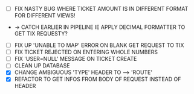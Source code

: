 - [ ] FIX NASTY BUG WHERE TICKET AMOUNT IS IN DIFFERENT FORMAT FOR DIFFERENT VIEWS!
- -> CATCH EARLIER IN PIPELINE IE APPLY DECIMAL FORMATTER TO GET TIX REQUESTY?
- [ ] FIX UP 'UNABLE TO MAP' ERROR ON BLANK GET REQUEST TO TIX
- [ ] FIX TICKET REJECTED ON ENTERING WHOLE NUMBERS
- [ ] FIX 'USER=NULL' MESSAGE ON TICKET CREATE
- [ ] CLEAN UP DATABASE
- [X] CHANGE AMBIGUOUS 'TYPE' HEADER TO --> 'ROUTE'
- [X] REFACTOR TO GET INFOS FROM BODY OF REQUEST INSTEAD OF HEADER